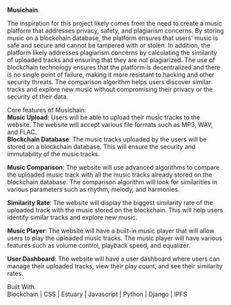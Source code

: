 **Musichain**.   

The inspiration for this project likely comes from the need to create a music platform that addresses privacy, safety, and plagiarism concerns. By storing music on a blockchain database, the platform ensures that users' music is safe and secure and cannot be tampered with or stolen. In addition, the platform likely addresses plagiarism concerns by calculating the similarity of uploaded tracks and ensuring that they are not plagiarized. The use of blockchain technology ensures that the platform is decentralized and there is no single point of failure, making it more resistant to hacking and other security threats. The comparison algorithm helps users discover similar tracks and explore new music without compromising their privacy or the security of their data.

Core features of Musichain:  
**Music Upload**: Users will be able to upload their music tracks to the website. The website will accept various file formats such as MP3, WAV, and FLAC.  
**Blockchain Database**: The music tracks uploaded by the users will be stored on a blockchain database. This will ensure the security and immutability of the music tracks.   

**Music Comparison**: The website will use advanced algorithms to compare the uploaded music track with all the music tracks already stored on the blockchain database. The comparison algorithm will look for similarities in various parameters such as rhythm, melody, and harmonies.    

**Similarity Rate**: The website will display the biggest similarity rate of the uploaded track with the music stored on the blockchain. This will help users identify similar tracks and explore new music.    

**Music Player**: The website will have a built-in music player that will allow users to play the uploaded music tracks. The music player will have various features such as volume control, playback speed, and equalizer.    

**User Dashboard**: The website will have a user dashboard where users can manage their uploaded tracks, view their play count, and see their similarity rates.  

Built With.  
Blockchain | 
CSS |
Estuary |
Javascript |
Python | Django | IPFS 
